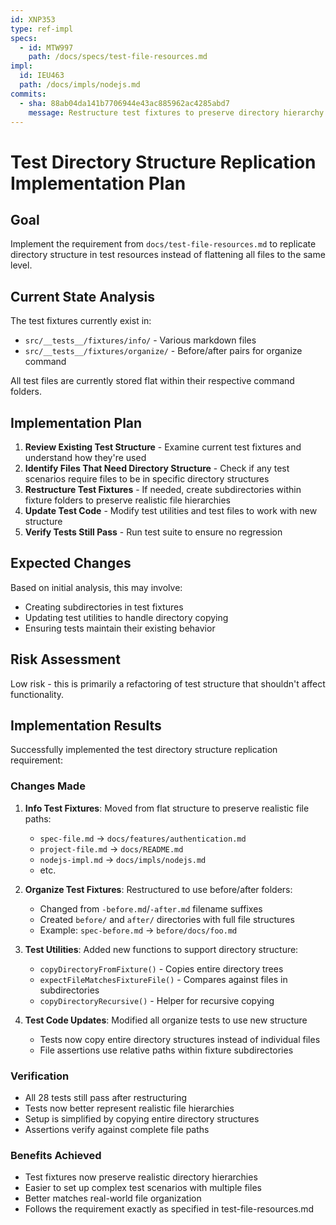 ```yaml
---
id: XNP353
type: ref-impl
specs:
  - id: MTW997
    path: /docs/specs/test-file-resources.md
impl:
  id: IEU463
  path: /docs/impls/nodejs.md
commits:
  - sha: 88ab04da141b7706944e43ac885962ac4285abd7
    message: Restructure test fixtures to preserve directory hierarchy
---
```


# Test Directory Structure Replication Implementation Plan

## Goal

Implement the requirement from `docs/test-file-resources.md` to replicate directory structure in test resources instead of flattening all files to the same level.

## Current State Analysis

The test fixtures currently exist in:

- `src/__tests__/fixtures/info/` - Various markdown files
- `src/__tests__/fixtures/organize/` - Before/after pairs for organize command

All test files are currently stored flat within their respective command folders.

## Implementation Plan

1. **Review Existing Test Structure** - Examine current test fixtures and understand how they're used
2. **Identify Files That Need Directory Structure** - Check if any test scenarios require files to be in specific directory structures
3. **Restructure Test Fixtures** - If needed, create subdirectories within fixture folders to preserve realistic file hierarchies
4. **Update Test Code** - Modify test utilities and test files to work with new structure
5. **Verify Tests Still Pass** - Run test suite to ensure no regression

## Expected Changes

Based on initial analysis, this may involve:

- Creating subdirectories in test fixtures
- Updating test utilities to handle directory copying
- Ensuring tests maintain their existing behavior

## Risk Assessment

Low risk - this is primarily a refactoring of test structure that shouldn't affect functionality.

## Implementation Results

Successfully implemented the test directory structure replication requirement:

### Changes Made

1. **Info Test Fixtures**: Moved from flat structure to preserve realistic file paths:
   - `spec-file.md` → `docs/features/authentication.md`
   - `project-file.md` → `docs/README.md`
   - `nodejs-impl.md` → `docs/impls/nodejs.md`
   - etc.

2. **Organize Test Fixtures**: Restructured to use before/after folders:
   - Changed from `-before.md`/`-after.md` filename suffixes
   - Created `before/` and `after/` directories with full file structures
   - Example: `spec-before.md` → `before/docs/foo.md`

3. **Test Utilities**: Added new functions to support directory structure:
   - `copyDirectoryFromFixture()` - Copies entire directory trees
   - `expectFileMatchesFixtureFile()` - Compares against files in subdirectories
   - `copyDirectoryRecursive()` - Helper for recursive copying

4. **Test Code Updates**: Modified all organize tests to use new structure
   - Tests now copy entire directory structures instead of individual files
   - File assertions use relative paths within fixture subdirectories

### Verification

- All 28 tests still pass after restructuring
- Tests now better represent realistic file hierarchies
- Setup is simplified by copying entire directory structures
- Assertions verify against complete file paths

### Benefits Achieved

- Test fixtures now preserve realistic directory hierarchies
- Easier to set up complex test scenarios with multiple files
- Better matches real-world file organization
- Follows the requirement exactly as specified in test-file-resources.md

